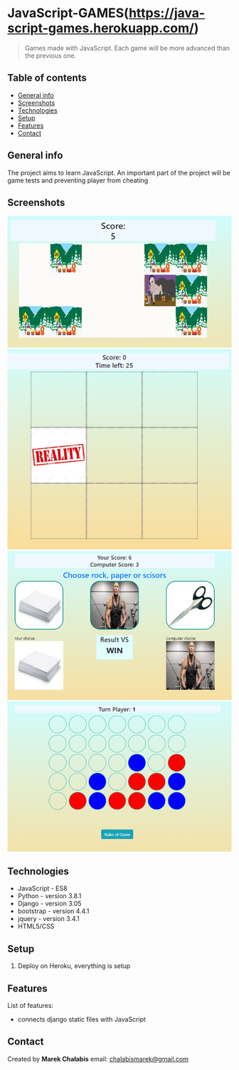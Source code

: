 # JavaScript-GAMES(https://java-script-games.herokuapp.com/)
> Games made with JavaScript. Each game will be more advanced than the previous one.


## Table of contents
* [General info](#general-info)
* [Screenshots](#screenshots)
* [Technologies](#technologies)
* [Setup](#setup)
* [Features](#features)
* [Contact](#contact)

## General info
  The project aims to learn JavaScript. An important part of the project will be game tests and preventing player from cheating

## Screenshots
![south_park](./img/south_park.PNG)
![whack](./img/whack.PNG)
![RPS](./img/RPS.PNG)
![4](./img/4.PNG)

## Technologies
* JavaScript - ES8
* Python - version 3.8.1
* Django - version 3.05
* bootstrap - version 4.4.1
* jquery - version 3.4.1
* HTML5/CSS

## Setup
1. Deploy on Heroku, everything is setup

## Features
List of features:
* connects django static files with JavaScript

## Contact
Created by <b>Marek Chałabis</b> email: chalabismarek@gmail.com
